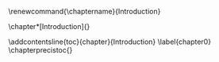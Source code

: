 \renewcommand{\chaptername}{Introduction}
<!-- The asterisk prevents the numbering from applying to the intro. -->
\chapter*[Introduction]{}
<!-- Because we added the asterisk, we have to add this chapter to the ToC manually. -->
\addcontentsline{toc}{chapter}{Introduction}
\label{chapter0}
\chapterprecistoc{}

